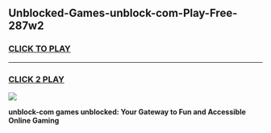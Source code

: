 
## Unblocked-Games-unblock-com-Play-Free-287w2
<h3>
<a href="https://premium76.site?title=unblock-com&ref=21A">CLICK TO PLAY</a></h3>
<hr>

<h3>
<a href="https://premium76.site?title=unblock-com&ref=21A">CLICK 2 PLAY</a>
  
</h3>

<a href="https://premium76.site?title=unblock-com&ref=21A"><img src="https://clearcache.store/games.png"></a>


**unblock-com games unblocked: Your Gateway to Fun and Accessible Online Gaming**
